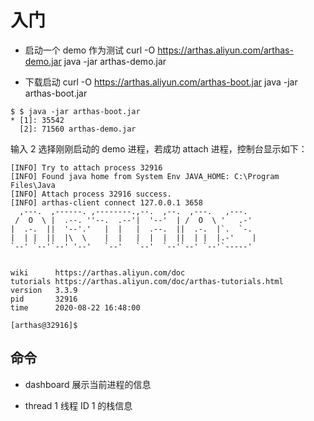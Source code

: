 # 入门

- 启动一个 demo 作为测试
curl -O https://arthas.aliyun.com/arthas-demo.jar
java -jar arthas-demo.jar

- 下载启动
curl -O https://arthas.aliyun.com/arthas-boot.jar
java -jar arthas-boot.jar

```
$ $ java -jar arthas-boot.jar
* [1]: 35542
  [2]: 71560 arthas-demo.jar

```

输入 2 选择刚刚启动的 demo 进程，若成功 attach 进程，控制台显示如下：

```
[INFO] Try to attach process 32916
[INFO] Found java home from System Env JAVA_HOME: C:\Program Files\Java
[INFO] Attach process 32916 success.
[INFO] arthas-client connect 127.0.0.1 3658
  ,---.  ,------. ,--------.,--.  ,--.  ,---.   ,---.
 /  O  \ |  .--. ''--.  .--'|  '--'  | /  O  \ '   .-'
|  .-.  ||  '--'.'   |  |   |  .--.  ||  .-.  |`.  `-.
|  | |  ||  |\  \    |  |   |  |  |  ||  | |  |.-'    |
`--' `--'`--' '--'   `--'   `--'  `--'`--' `--'`-----'


wiki      https://arthas.aliyun.com/doc
tutorials https://arthas.aliyun.com/doc/arthas-tutorials.html
version   3.3.9
pid       32916
time      2020-08-22 16:48:00

[arthas@32916]$ 
```

## 命令
- dashboard 展示当前进程的信息

- thread 1 线程 ID 1 的栈信息
